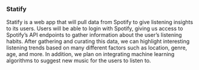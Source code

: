 ### Statify

Statify is a web app that will pull data from Spotify to give listening insights to its users. Users will be able to login with Spotify, giving us access to Spotify’s API endpoints to gather information about the user’s listening habits. After gathering and curating this data, we can highlight interesting listening trends based on many different factors such as location, genre, age, and more. In addition, we plan on integrating machine learning algorithms to suggest new music for the users to listen to. 
